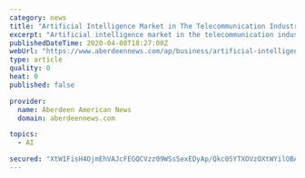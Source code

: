 ```yaml
---
category: news
title: "Artificial Intelligence Market in The Telecommunication Industry Segmented by Component and Geographic Landscape, 2019-2023 | Technavio"
excerpt: "Artificial intelligence market in the telecommunication industry research report provides detailed analysis on emerging market trends, regional outlook, competitive landscape, and a comprehensive analysis on different market segments. The artificial ..."
publishedDateTime: 2020-04-08T18:27:00Z
webUrl: "https://www.aberdeennews.com/ap/business/artificial-intelligence-market-in-the-telecommunication-industry-segmented-by-component-and-geographic-landscape-2019-2023/article_3574ba5e-0c04-5fac-8fbe-a9432de20bea.html"
type: article
quality: 0
heat: 0
published: false

provider:
  name: Aberdeen American News
  domain: aberdeennews.com

topics:
  - AI

secured: "XtW1FisH4OjmEhVAJcFEGQCVzz09WSsSexEDyAp/Qkc05YTXOVzOXtWYilOBACQgmiEGoUYg0Kp9XuMmkt7yj+7xwqHZhdCfNHmlGPzvECHZbyBXeoIT7QJCr9WMC5mszRCIHMcAXqOk89bYuo6AHKiIrLQBhoxdeNiK5TfVWCDN66XGTR8qtYn9wbMVc4ZL/F/7g9bwOi9fRDGy6TMSG3y+O/dqTH/X6BGLOZuw1PjDI5o9zy26FswcGUgXyik5Ja9TKFD83CgnlsjXQrEYH4F709wJ2NhcxvGEWo6inJXFMreBV5g2zpp9ofeZ7QpD;92sjCXMCpzBBnWKjrU7DGA=="
---
```


